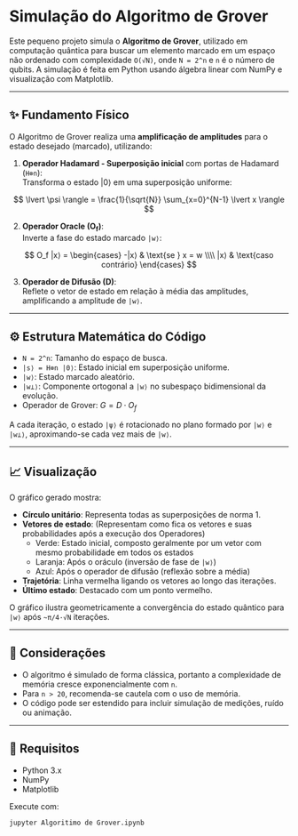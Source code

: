 # Simulação do Algoritmo de Grover

Este pequeno projeto simula o **Algoritmo de Grover**, utilizado em computação quântica para buscar um elemento marcado em um espaço não ordenado com complexidade `O(√N)`, onde `N = 2^n` e `n` é o número de qubits. A simulação é feita em Python usando álgebra linear com NumPy e visualização com Matplotlib.

---

## ✨ Fundamento Físico

O Algoritmo de Grover realiza uma **amplificação de amplitudes** para o estado desejado (marcado), utilizando:

1. **Operador Hadamard - Superposição inicial** com portas de Hadamard (`H⊗n`):  
   Transforma o estado $|0⟩$ em uma superposição uniforme:

$$
\lvert \psi \rangle = \frac{1}{\sqrt{N}} \sum_{x=0}^{N-1} \lvert x \rangle
$$



2. **Operador Oracle (O<sub>f</sub>)**:  
   Inverte a fase do estado marcado `|w⟩`:

$$
O_f |x⟩ = 
\begin{cases}
-|x⟩ & \text{se } x = w \\\\
|x⟩ & \text{caso contrário}
\end{cases}
$$


3. **Operador de Difusão (D)**:  
   Reflete o vetor de estado em relação à média das amplitudes, amplificando a amplitude de `|w⟩`.

---

## ⚙️ Estrutura Matemática do Código

- `N = 2^n`: Tamanho do espaço de busca.
- `|s⟩ = H⊗n |0⟩`: Estado inicial em superposição uniforme.
- `|w⟩`: Estado marcado aleatório.
- `|w⊥⟩`: Componente ortogonal a `|w⟩` no subespaço bidimensional da evolução.
- Operador de Grover: $G = D \cdot O_f$


A cada iteração, o estado `|ψ⟩` é rotacionado no plano formado por `|w⟩` e `|w⊥⟩`, aproximando-se cada vez mais de `|w⟩`.

---

## 📈 Visualização

O gráfico gerado mostra:

- **Círculo unitário**: Representa todas as superposições de norma 1.
- **Vetores de estado**: (Representam como fica os vetores e suas probabilidades após a execução dos Operadores) 
  - Verde: Estado inicial, composto geralmente por um vetor com mesmo probabilidade em todos os estados 
  - Laranja: Após o oráculo (inversão de fase de `|w⟩`) 
  - Azul: Após o operador de difusão (reflexão sobre a média)
- **Trajetória**: Linha vermelha ligando os vetores ao longo das iterações.
- **Último estado**: Destacado com um ponto vermelho.

O gráfico ilustra geometricamente a convergência do estado quântico para `|w⟩` após `~π/4·√N` iterações.

---

## 🧠 Considerações

- O algoritmo é simulado de forma clássica, portanto a complexidade de memória cresce exponencialmente com `n`.
- Para `n > 20`, recomenda-se cautela com o uso de memória.
- O código pode ser estendido para incluir simulação de medições, ruído ou animação.

---

## 📌 Requisitos

- Python 3.x
- NumPy
- Matplotlib

Execute com:

```bash
jupyter Algoritimo de Grover.ipynb


